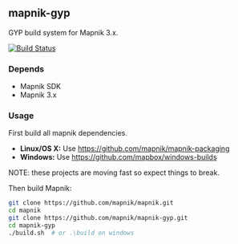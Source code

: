 ## mapnik-gyp

GYP build system for Mapnik 3.x.

[![Build Status](https://travis-ci.org/mapnik/mapnik-gyp.svg?branch=master)](https://travis-ci.org/mapnik/mapnik-gyp)

### Depends

  - Mapnik SDK
  - Mapnik 3.x

### Usage

First build all mapnik dependencies.

 - **Linux/OS X:** Use https://github.com/mapnik/mapnik-packaging
 - **Windows:** Use https://github.com/mapbox/windows-builds

NOTE: these projects are moving fast so expect things to break.

Then build Mapnik:

```sh
git clone https://github.com/mapnik/mapnik.git
cd mapnik
git clone https://github.com/mapnik/mapnik-gyp.git
cd mapnik-gyp
./build.sh  # or .\build on windows
```

